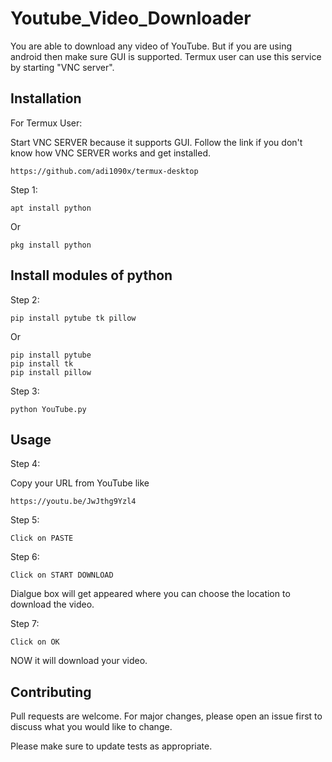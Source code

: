 # Youtube_Video_Downloader



You are able to download any video of YouTube. But if you are using android then make sure GUI is supported. Termux user can use this service by starting "VNC server".
 
## Installation

For Termux User:

Start VNC SERVER because it supports GUI.
Follow the link if you don't know how VNC SERVER works and get installed.
```
https://github.com/adi1090x/termux-desktop
```

Step 1:

```
apt install python
```
Or
```
pkg install python
```

## Install modules of python

Step 2:

```
pip install pytube tk pillow
```
Or
```
pip install pytube
pip install tk
pip install pillow
```

Step 3:
```
python YouTube.py
```

## Usage

Step 4:

Copy your URL from YouTube like
```
https://youtu.be/JwJthg9Yzl4
```

Step 5:

```
Click on PASTE
```

Step 6:
```
Click on START DOWNLOAD
```
Dialgue box will get appeared where you can choose the location to download the video.

Step 7:
```
Click on OK
```
NOW it will download your video.

## Contributing
Pull requests are welcome. For major changes, please open an issue first to discuss what you would like to change.

Please make sure to update tests as appropriate.

